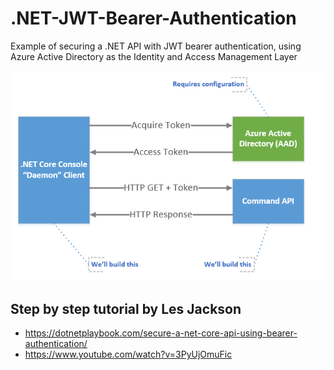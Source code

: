 # .NET-JWT-Bearer-Authentication
Example of securing a .NET API with JWT bearer authentication, using Azure Active Directory as the Identity and Access Management Layer 

![Authentication Use Case](authentication-use-case.png)

## Step by step tutorial by Les Jackson
- https://dotnetplaybook.com/secure-a-net-core-api-using-bearer-authentication/
- https://www.youtube.com/watch?v=3PyUjOmuFic
